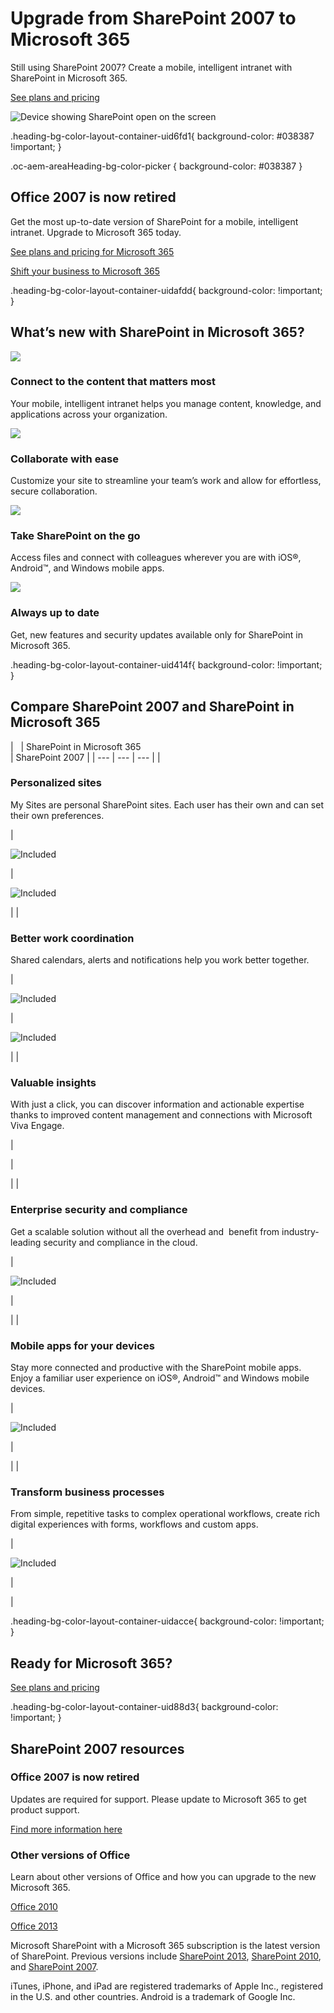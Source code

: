 # Upgrade from SharePoint 2007 to Microsoft 365

Still using SharePoint 2007? Create a mobile, intelligent intranet with SharePoint in Microsoft 365.

[See plans and pricing](https://www.microsoft.com/en-us/microsoft-365/sharepoint/compare-sharepoint-plans)

 ![Device showing SharePoint open on the screen](https://cdn-dynmedia-1.microsoft.com/is/image/microsoftcorp/SharePointUpdatedTransparent-0_RE4mDyk?resMode=sharp2&op_usm=1.5,0.65,15,0&wid=920&qlt=90&fmt=png-alpha)

.heading-bg-color-layout-container-uid6fd1{ background-color: #038387 !important; }

.oc-aem-areaHeading-bg-color-picker { background-color: #038387 }

## Office 2007 is now retired

Get the most up-to-date version of SharePoint for a mobile, intelligent intranet. Upgrade to Microsoft 365 today.

[See plans and pricing for Microsoft 365](https://www.microsoft.com/en-us/microsoft-365/compare-all-microsoft-office-products?&activetab=tab%3aprimaryr1)

[Shift your business to Microsoft 365](https://www.microsoft.com/microsoft-365/modern-desktop/enterprise)

.heading-bg-color-layout-container-uidafdd{ background-color: !important; }

## What’s new with SharePoint in Microsoft 365?

![](https://cdn-dynmedia-1.microsoft.com/is/image/microsoftcorp/RE2szmL_RE4mysD?resMode=sharp2&op_usm=1.5,0.65,15,0&wid=50&hei=50&qlt=90&fmt=png-alpha&fit=constrain)

### Connect to the content that matters most

Your mobile, intelligent intranet helps you manage content, knowledge, and applications across your organization.

![](https://cdn-dynmedia-1.microsoft.com/is/image/microsoftcorp/RE2sR8p_RE4mO3V?resMode=sharp2&op_usm=1.5,0.65,15,0&wid=50&hei=50&qlt=90&fmt=png-alpha&fit=constrain)

### Collaborate with ease

Customize your site to streamline your team’s work and allow for effortless, secure collaboration.

![](https://cdn-dynmedia-1.microsoft.com/is/image/microsoftcorp/RE2s3Ag_RE4mO3S?resMode=sharp2&op_usm=1.5,0.65,15,0&wid=50&hei=50&qlt=90&fmt=png-alpha&fit=constrain)

### Take SharePoint on the go

Access files and connect with colleagues wherever you are with iOS®, Android™, and Windows mobile apps.

![](https://cdn-dynmedia-1.microsoft.com/is/image/microsoftcorp/RE2sxIU_RE4mysA?resMode=sharp2&op_usm=1.5,0.65,15,0&wid=50&hei=50&qlt=90&fmt=png-alpha&fit=constrain)

### Always up to date

Get, new features and security updates available only for SharePoint in Microsoft 365.

.heading-bg-color-layout-container-uid414f{ background-color: !important; }

## Compare SharePoint 2007 and SharePoint in Microsoft 365

|   | SharePoint in Microsoft 365  
 | SharePoint 2007 |
| --- | --- | --- |
| 
### Personalized sites

My Sites are personal SharePoint sites. Each user has their own and can set their own preferences.







 | 

![Included](https://cdn-dynmedia-1.microsoft.com/is/image/microsoftcorp/Icon_Check_35x30_RE2ohWZ?resMode=sharp2&op_usm=1.5,0.65,15,0&wid=24&hei=24&qlt=90&fmt=png-alpha&fit=constrain)



 | 

![Included](https://cdn-dynmedia-1.microsoft.com/is/image/microsoftcorp/Icon_Check_35x30_RE2ohWZ?resMode=sharp2&op_usm=1.5,0.65,15,0&wid=24&hei=24&qlt=90&fmt=png-alpha&fit=constrain)



 |
| 

### Better work coordination

Shared calendars, alerts and notifications help you work better together.







 | 

![Included](https://cdn-dynmedia-1.microsoft.com/is/image/microsoftcorp/Icon_Check_35x30_RE2ohWZ?resMode=sharp2&op_usm=1.5,0.65,15,0&wid=24&hei=24&qlt=90&fmt=png-alpha&fit=constrain)



 | 

![Included](https://cdn-dynmedia-1.microsoft.com/is/image/microsoftcorp/Icon_Check_35x30_RE2ohWZ?resMode=sharp2&op_usm=1.5,0.65,15,0&wid=24&hei=24&qlt=90&fmt=png-alpha&fit=constrain)



 |
| 

### Valuable insights

With just a click, you can discover information and actionable expertise thanks to improved content management and connections with Microsoft Viva Engage.







 | 

 | 

 |
| 

### Enterprise security and compliance

Get a scalable solution without all the overhead and  benefit from industry-leading security and compliance in the cloud.







 | 

![Included](https://cdn-dynmedia-1.microsoft.com/is/image/microsoftcorp/Icon_Check_35x30_RE2ohWZ?resMode=sharp2&op_usm=1.5,0.65,15,0&wid=24&hei=24&qlt=90&fmt=png-alpha&fit=constrain)



 | 

 |
| 

### Mobile apps for your devices

Stay more connected and productive with the SharePoint mobile apps. Enjoy a familiar user experience on iOS®, Android™ and Windows mobile devices.







 | 

![Included](https://cdn-dynmedia-1.microsoft.com/is/image/microsoftcorp/Icon_Check_35x30_RE2ohWZ?resMode=sharp2&op_usm=1.5,0.65,15,0&wid=24&hei=24&qlt=90&fmt=png-alpha&fit=constrain)



 | 

 |
| 

### Transform business processes

From simple, repetitive tasks to complex operational workflows, create rich digital experiences with forms, workflows and custom apps.







 | 

![Included](https://cdn-dynmedia-1.microsoft.com/is/image/microsoftcorp/Icon_Check_35x30_RE2ohWZ?resMode=sharp2&op_usm=1.5,0.65,15,0&wid=24&hei=24&qlt=90&fmt=png-alpha&fit=constrain)



 | 

 |

.heading-bg-color-layout-container-uidacce{ background-color: !important; }

## Ready for Microsoft 365?

[See plans and pricing](https://www.microsoft.com/en-us/microsoft-365/sharepoint/compare-sharepoint-plans)

.heading-bg-color-layout-container-uid88d3{ background-color: !important; }

## SharePoint 2007 resources

### Office 2007 is now retired

Updates are required for support. Please update to Microsoft 365 to get product support.

[Find more information here](https://techcommunity.microsoft.com/t5/Office-Retirement/ct-p/OfficeRetirement)

### Other versions of Office

Learn about other versions of Office and how you can upgrade to the new Microsoft 365.

[Office 2010](https://www.microsoft.com/en-us/microsoft-365/previous-versions/office-2010)

[Office 2013](https://www.microsoft.com/en-us/microsoft-365/previous-versions/microsoft-office-2013)

Microsoft SharePoint with a Microsoft 365 subscription is the latest version of SharePoint. Previous versions include [SharePoint 2013](https://www.microsoft.com/en-us/microsoft-365/previous-versions/microsoft-sharepoint-2013), [SharePoint 2010](https://www.microsoft.com/en-us/microsoft-365/previous-versions/microsoft-sharepoint-2010), and [SharePoint 2007](https://www.microsoft.com/en-us/microsoft-365/previous-versions/microsoft-sharepoint-2007).

iTunes, iPhone, and iPad are registered trademarks of Apple Inc., registered in the U.S. and other countries. Android is a trademark of Google Inc.